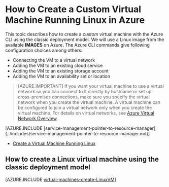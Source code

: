<properties
	pageTitle="Create a custom virtual machine running Linux in Azure"
	description="Learn how to create a custom virtual machine running Linux in Azure."
	services="virtual-machines"
	documentationCenter=""
	authors="dsk-2015"
	manager="timlt"
	editor="tysonn"
	tags="azure-service-management"/>

<tags
	ms.service="virtual-machines"
	ms.date="07/24/2015"
	wacn.date=""/>

# How to Create a Custom Virtual Machine Running Linux in Azure

This topic describes how to create a *custom* virtual machine with the Azure CLI using the classic deployment model. We will use a Linux image from the available **IMAGES** on Azure. The Azure CLI commands give following configuration choices among others:

- Connecting the VM to a virtual network
- Adding the VM to an existing cloud service
- Adding the VM to an existing storage account
- Adding the VM to an availability set or location

> [AZURE.IMPORTANT] If you want your virtual machine to use a virtual network so you can connect to it directly by hostname or set up cross-premises connections, make sure you specify the virtual network when you create the virtual machine. A virtual machine can be configured to join a virtual network only when you create the virtual machine. For details on virtual networks, see [Azure Virtual Network Overview](http://msdn.microsoft.com/zh-CN/library/azure/jj156007.aspx).

<p/>
[AZURE.INCLUDE [service-management-pointer-to-resource-manager](../includes/service-management-pointer-to-resource-manager.md)]

- [Create a Virtual Machine Running Linux](virtual-machines-linux-tutorial.md)


## How to create a Linux virtual machine using the classic deployment model

[AZURE.INCLUDE [virtual-machines-create-LinuxVM](../includes/virtual-machines-create-linuxvm.md)]
